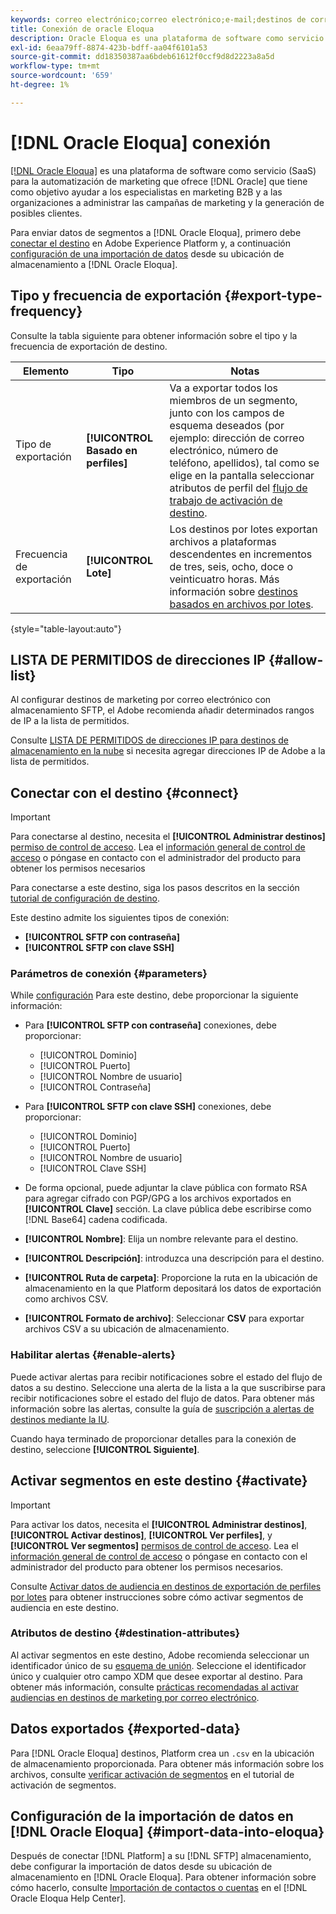 ```yaml
---
keywords: correo electrónico;correo electrónico;e-mail;destinos de correo electrónico;oracle elocuente;oracle
title: Conexión de oracle Eloqua
description: Oracle Eloqua es una plataforma de software como servicio (SaaS) para la automatización de marketing que ofrece Oracle y que tiene como objetivo ayudar a los especialistas en marketing y a las organizaciones a administrar las campañas de marketing y la generación de posibles clientes.
exl-id: 6eaa79ff-8874-423b-bdff-aa04f6101a53
source-git-commit: dd18350387aa6bdeb61612f0ccf9d8d2223a8a5d
workflow-type: tm+mt
source-wordcount: '659'
ht-degree: 1%

---
```


# [!DNL Oracle Eloqua] conexión

[[!DNL Oracle Eloqua]](https://www.oracle.com/cx/marketing/automation/) es una plataforma de software como servicio (SaaS) para la automatización de marketing que ofrece [!DNL Oracle] que tiene como objetivo ayudar a los especialistas en marketing B2B y a las organizaciones a administrar las campañas de marketing y la generación de posibles clientes.

Para enviar datos de segmentos a [!DNL Oracle Eloqua], primero debe [conectar el destino](#connect-destination) en Adobe Experience Platform y, a continuación [configuración de una importación de datos](#import-data-into-eloqua) desde su ubicación de almacenamiento a [!DNL Oracle Eloqua].

## Tipo y frecuencia de exportación {#export-type-frequency}

Consulte la tabla siguiente para obtener información sobre el tipo y la frecuencia de exportación de destino.

| Elemento | Tipo | Notas |
---------|----------|---------|
| Tipo de exportación | **[!UICONTROL Basado en perfiles]** | Va a exportar todos los miembros de un segmento, junto con los campos de esquema deseados (por ejemplo: dirección de correo electrónico, número de teléfono, apellidos), tal como se elige en la pantalla seleccionar atributos de perfil del [flujo de trabajo de activación de destino](../../ui/activate-batch-profile-destinations.md#select-attributes). |
| Frecuencia de exportación | **[!UICONTROL Lote]** | Los destinos por lotes exportan archivos a plataformas descendentes en incrementos de tres, seis, ocho, doce o veinticuatro horas. Más información sobre [destinos basados en archivos por lotes](/help/destinations/destination-types.md#file-based). |

{style="table-layout:auto"}

## LISTA DE PERMITIDOS de direcciones IP {#allow-list}

Al configurar destinos de marketing por correo electrónico con almacenamiento SFTP, el Adobe recomienda añadir determinados rangos de IP a la lista de permitidos.

Consulte [LISTA DE PERMITIDOS de direcciones IP para destinos de almacenamiento en la nube](../cloud-storage/ip-address-allow-list.md) si necesita agregar direcciones IP de Adobe a la lista de permitidos.

## Conectar con el destino {#connect}

>[!IMPORTANT]
> 
>Para conectarse al destino, necesita el **[!UICONTROL Administrar destinos]** [permiso de control de acceso](/help/access-control/home.md#permissions). Lea el [información general de control de acceso](/help/access-control/ui/overview.md) o póngase en contacto con el administrador del producto para obtener los permisos necesarios

Para conectarse a este destino, siga los pasos descritos en la sección [tutorial de configuración de destino](../../ui/connect-destination.md).

Este destino admite los siguientes tipos de conexión:

* **[!UICONTROL SFTP con contraseña]**
* **[!UICONTROL SFTP con clave SSH]**

### Parámetros de conexión {#parameters}

While [configuración](../../ui/connect-destination.md) Para este destino, debe proporcionar la siguiente información:

* Para **[!UICONTROL SFTP con contraseña]** conexiones, debe proporcionar:
   * [!UICONTROL Dominio]
   * [!UICONTROL Puerto]
   * [!UICONTROL Nombre de usuario]
   * [!UICONTROL Contraseña]
* Para **[!UICONTROL SFTP con clave SSH]** conexiones, debe proporcionar:
   * [!UICONTROL Dominio]
   * [!UICONTROL Puerto]
   * [!UICONTROL Nombre de usuario]
   * [!UICONTROL Clave SSH]

* De forma opcional, puede adjuntar la clave pública con formato RSA para agregar cifrado con PGP/GPG a los archivos exportados en **[!UICONTROL Clave]** sección. La clave pública debe escribirse como [!DNL Base64] cadena codificada.
* **[!UICONTROL Nombre]**: Elija un nombre relevante para el destino.
* **[!UICONTROL Descripción]**: introduzca una descripción para el destino.
* **[!UICONTROL Ruta de carpeta]**: Proporcione la ruta en la ubicación de almacenamiento en la que Platform depositará los datos de exportación como archivos CSV.
* **[!UICONTROL Formato de archivo]**: Seleccionar **CSV** para exportar archivos CSV a su ubicación de almacenamiento.

<!--

Commenting out Amazon S3 bucket part for now until support is clarified

- **[!UICONTROL Bucket name]**: Your Amazon S3 bucket, where Platform will deposit the data export. Your input must be between 3 and 63 characters long. Must begin and end with a letter or number. Must contain only lowercase letters, numbers, or hyphens ( - ). Must not be formatted as an IP address (for example, 192.100.1.1).

-->

### Habilitar alertas {#enable-alerts}

Puede activar alertas para recibir notificaciones sobre el estado del flujo de datos a su destino. Seleccione una alerta de la lista a la que suscribirse para recibir notificaciones sobre el estado del flujo de datos. Para obtener más información sobre las alertas, consulte la guía de [suscripción a alertas de destinos mediante la IU](../../ui/alerts.md).

Cuando haya terminado de proporcionar detalles para la conexión de destino, seleccione **[!UICONTROL Siguiente]**.

## Activar segmentos en este destino {#activate}

>[!IMPORTANT]
> 
>Para activar los datos, necesita el **[!UICONTROL Administrar destinos]**, **[!UICONTROL Activar destinos]**, **[!UICONTROL Ver perfiles]**, y **[!UICONTROL Ver segmentos]** [permisos de control de acceso](/help/access-control/home.md#permissions). Lea el [información general de control de acceso](/help/access-control/ui/overview.md) o póngase en contacto con el administrador del producto para obtener los permisos necesarios.

Consulte [Activar datos de audiencia en destinos de exportación de perfiles por lotes](../../ui/activate-batch-profile-destinations.md) para obtener instrucciones sobre cómo activar segmentos de audiencia en este destino.

### Atributos de destino {#destination-attributes}

Al activar segmentos en este destino, Adobe recomienda seleccionar un identificador único de su [esquema de unión](../../../profile/home.md#profile-fragments-and-union-schemas). Seleccione el identificador único y cualquier otro campo XDM que desee exportar al destino. Para obtener más información, consulte [prácticas recomendadas al activar audiencias en destinos de marketing por correo electrónico](overview.md#best-practices).

## Datos exportados {#exported-data}

Para [!DNL Oracle Eloqua] destinos, Platform crea un `.csv` en la ubicación de almacenamiento proporcionada. Para obtener más información sobre los archivos, consulte [verificar activación de segmentos](../../ui/activate-batch-profile-destinations.md#verify) en el tutorial de activación de segmentos.

## Configuración de la importación de datos en [!DNL Oracle Eloqua] {#import-data-into-eloqua}

Después de conectar [!DNL Platform] a su [!DNL SFTP] almacenamiento, debe configurar la importación de datos desde su ubicación de almacenamiento en [!DNL Oracle Eloqua]. Para obtener información sobre cómo hacerlo, consulte [Importación de contactos o cuentas](https://docs.oracle.com/cloud/latest/marketingcs_gs/OMCAA/Help/DataImportExport/Tasks/ImportingContactsOrAccounts.htm) en el [!DNL Oracle Eloqua Help Center].
